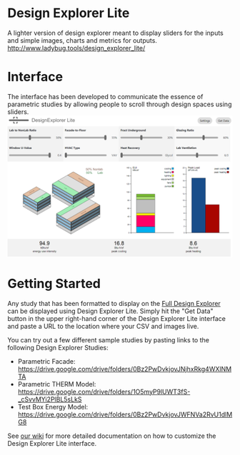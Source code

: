 # Design Explorer Lite
A lighter version of design explorer meant to display sliders for the inputs and simple images, charts and metrics for outputs.
http://www.ladybug.tools/design_explorer_lite/

# Interface
The interface has been developed to communicate the essence of parametric studies by allowing people to scroll through design spaces using sliders.
![Image of Design Explorer Lite Interface](https://github.com/ladybug-tools/design_explorer_lite/raw/master/resources/screenshot.png)

# Getting Started
Any study that has been formatted to display on the [Full Design Explorer](https://tt-acm.github.io/DesignExplorer/) can be displayed using Design Explorer Lite.
Simply hit the "Get Data" button in the upper right-hand corner of the Design Explorer Lite interface and paste a URL to the location where your CSV and images live.

You can try out a few different sample studies by pasting links to the following Design Explorer Studies:
- Parametric Facade: https://drive.google.com/drive/folders/0Bz2PwDvkjovJNjhxRkg4WXlNMTA
- Parametric THERM Model: https://drive.google.com/drive/folders/1O5myP9lUWT3fS-_cSvvMYi2PlBL5sLkS
- Test Box Energy Model: https://drive.google.com/drive/folders/0Bz2PwDvkjovJWFNVa2RvU1dlMG8

See [our wiki](https://github.com/ladybug-tools/design_explorer_lite/wiki) for more detailed documentation on how to customize the Design Explorer Lite interface.
